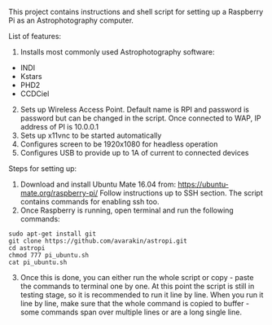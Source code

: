 This project contains instructions and shell script for setting up a Raspberry Pi as an Astrophotography computer.

List of features:
1. Installs most commonly used Astrophotography software:
* INDI
* Kstars
* PHD2
* CCDCiel
2. Sets up Wireless Access Point. Default name is RPI and password is password but can be changed in the script. Once connected to WAP,  IP address of PI is 10.0.0.1
3. Sets up x11vnc to be started automatically
4. Configures screen to be 1920x1080 for headless operation
5. Configures USB to provide up to 1A of current to connected devices

Steps for setting up:
1. Download and install Ubuntu Mate 16.04 from:
https://ubuntu-mate.org/raspberry-pi/
Follow instructions up to SSH section. The script contains commands for enabling ssh too. 
2. Once Raspberry is running, open terminal and run the following commands:
```
sudo apt-get install git
git clone https://github.com/avarakin/astropi.git
cd astropi
chmod 777 pi_ubuntu.sh
cat pi_ubuntu.sh
```

3. Once this is done, you can either run the whole script or copy - paste the commands to terminal one by one. At this point the script is still in testing stage, so it is recommended to run it line by line. When you run it line by line, make sure that the whole command is copied to buffer - some commands span over multiple lines or are a long single line.

